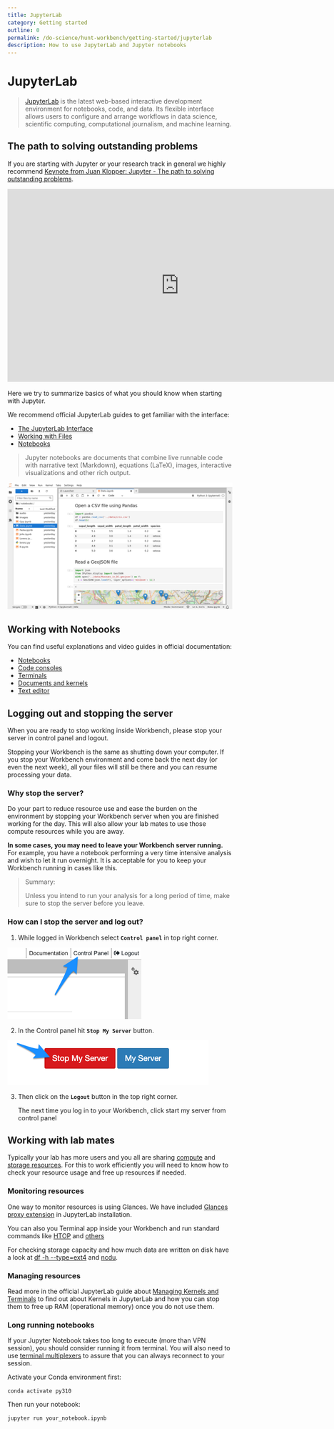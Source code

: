 ```yaml
---
title: JupyterLab
category: Getting started
outline: 0
permalink: /do-science/hunt-workbench/getting-started/jupyterlab
description: How to use JupyterLab and Jupyter notebooks
---
```


# JupyterLab

> [JupyterLab](https://jupyter.org/) is the latest web-based interactive development environment for notebooks, code, and data. Its flexible interface allows users to configure and arrange workflows in data science, scientific computing, computational journalism, and machine learning.

## The path to solving outstanding problems

If you are starting with Jupyter or your research track in general we highly recommend [Keynote from Juan Klopper: Jupyter - The path to solving outstanding problems](https://www.youtube.com/watch?v=gmBRzi6hjhI).

<iframe width="768" height="432" src="https://www.youtube-nocookie.com/embed/gmBRzi6hjhI?si=Mm4HbAsFEEfg5x-G" title="YouTube video player" frameborder="0" allow="accelerometer; autoplay; clipboard-write; encrypted-media; gyroscope; picture-in-picture; web-share" allowfullscreen></iframe>

Here we try to summarize basics of what you should know when starting with Jupyter.

We recommend official JupyterLab guides to get familiar with the interface:
- [The JupyterLab Interface](https://jupyterlab.readthedocs.io/en/latest/user/interface.html)
- [Working with Files](https://jupyterlab.readthedocs.io/en/latest/user/files.html)
- [Notebooks](https://jupyterlab.readthedocs.io/en/latest/user/notebook.html)

> Jupyter notebooks are documents that combine live runnable code with narrative text (Markdown), equations (LaTeX), images, interactive visualizations and other rich output.

![notebook_ui.png](./images/notebook-ui.png)


## Working with Notebooks

You can find useful explanations and video guides in official documentation:

- [Notebooks](https://jupyterlab.readthedocs.io/en/latest/user/notebook.html)
- [Code consoles](https://jupyterlab.readthedocs.io/en/latest/user/code_console.html)
- [Terminals](https://jupyterlab.readthedocs.io/en/latest/user/terminal.html)
- [Documents and kernels](https://jupyterlab.readthedocs.io/en/latest/user/documents_kernels.html)
- [Text editor](https://jupyterlab.readthedocs.io/en/latest/user/file_editor.html)

## Logging out and stopping the server

When you are ready to stop working inside Workbench, please stop your server in control panel and logout.

Stopping your Workbench is the same as shutting down your computer. If you stop your Workbench environment and come back the next day (or even the next week), all your files will still be there and you can resume processing your data.

### Why stop the server?

Do your part to reduce resource use and ease the burden on the environment by stopping your Workbench server when you are finished working for the day. This will also allow your lab mates to use those compute resources while you are away.

**In some cases, you may need to leave your Workbench server running.** For example, you have a notebook performing a very time intensive analysis and wish to let it run overnight. It is acceptable for you to keep your Workbench running in cases like this.

> Summary:
>
> Unless you intend to run your analysis for a long period of time, make sure to stop the server before you leave.

### How can I stop the server and log out?

1. While logged in Workbench select **`Control panel`** in top right corner.

![wb_topbar_cp.png](../images/wb_topbar_cp.png)

2. In the Control panel hit **`Stop My Server`** button.

![wb_cp_stopserver.png](../images/wb_cp_stopserver.png)

3.  Then click on the **`Logout`** button in the top right corner.
    
    The next time you log in to your Workbench, click start my server from control panel

## Working with lab mates

Typically your lab has more users and you all are sharing [compute](https://docs.hdc.ntnu.no/do-science/faq/compute/) and [storage resources](/do-science/faq/storage).
For this to work efficiently you will need to know how to check your resource usage and free up resources if needed.

### Monitoring resources

One way to monitor resources is using Glances. We have included [Glances proxy extension](https://github.com/huntdatacenter/jupyter-glances-proxy) in JupyterLab installation.

You can also you Terminal app inside your Workbench and run standard commands like [HTOP](https://docs.hdc.ntnu.no/do-science/tools/technical/htop/) and [others](/do-science/faq/compute#can-i-monitor-my-resource-consumption)

For checking storage capacity and how much data are written on disk have a look at [df -h --type=ext4](/do-science/faq/storage#resources) and [ncdu](/do-science/tools/technical/ncdu).

### Managing resources

Read more in the official JupyterLab guide about [Managing Kernels and Terminals](https://jupyterlab.readthedocs.io/en/latest/user/running.html) to find out about Kernels in JupyterLab and how you can stop them to free up RAM (operational memory) once you do not use them.

### Long running notebooks

If your Jupyter Notebook takes too long to execute (more than VPN session), you should consider running it from terminal. You will also need to use [terminal multiplexers](https://docs.hdc.ntnu.no/do-science/tools/technical/terminal-multiplexers/#tmux) to assure that you can always reconnect to your session.

Activate your Conda environment first:

```
conda activate py310
```

Then run your notebook:

```
jupyter run your_notebook.ipynb
```
